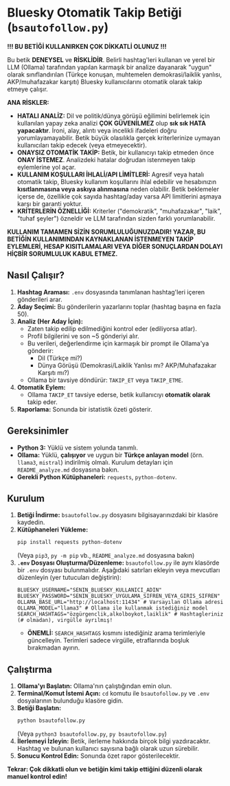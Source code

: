 # Bluesky Otomatik Takip Betiği (`bsautofollow.py`)

**!!! BU BETİĞİ KULLANIRKEN ÇOK DİKKATLİ OLUNUZ !!!**

Bu betik **DENEYSEL** ve **RİSKLİDİR**. Belirli hashtag'leri kullanan ve yerel bir LLM (Ollama) tarafından yapılan karmaşık bir analize dayanarak "uygun" olarak sınıflandırılan (Türkçe konuşan, muhtemelen demokrasi/laiklik yanlısı, AKP/muhafazakar karşıtı) Bluesky kullanıcılarını otomatik olarak takip etmeye çalışır.

**ANA RİSKLER:**

*   **HATALI ANALİZ:** Dil ve politik/dünya görüşü eğilimini belirlemek için kullanılan yapay zeka analizi **ÇOK GÜVENİLMEZ** olup **sık sık HATA yapacaktır**. İroni, alay, alıntı veya incelikli ifadeleri doğru yorumlayamayabilir. Betik büyük olasılıkla gerçek kriterlerinize uymayan kullanıcıları takip edecek (veya etmeyecektir).
*   **ONAYSIZ OTOMATİK TAKİP:** Betik, bir kullanıcıyı takip etmeden önce **ONAY İSTEMEZ**. Analizdeki hatalar doğrudan istenmeyen takip eylemlerine yol açar.
*   **KULLANIM KOŞULLARI İHLALİ/API LİMİTLERİ:** Agresif veya hatalı otomatik takip, Bluesky kullanım koşullarını ihlal edebilir ve hesabınızın **kısıtlanmasına veya askıya alınmasına** neden olabilir. Betik beklemeler içerse de, özellikle çok sayıda hashtag/aday varsa API limitlerini aşmaya karşı bir garanti yoktur.
*   **KRİTERLERİN ÖZNELLİĞİ:** Kriterler ("demokratik", "muhafazakar", "laik", "tuhaf şeyler") özneldir ve LLM tarafından sizden farklı yorumlanabilir.

**KULLANIM TAMAMEN SİZİN SORUMLULUĞUNUZDADIR! YAZAR, BU BETİĞİN KULLANIMINDAN KAYNAKLANAN İSTENMEYEN TAKİP EYLEMLERİ, HESAP KISITLAMALARI VEYA DİĞER SONUÇLARDAN DOLAYI HİÇBİR SORUMLULUK KABUL ETMEZ.**

## Nasıl Çalışır?

1.  **Hashtag Araması:** `.env` dosyasında tanımlanan hashtag'leri içeren gönderileri arar.
2.  **Aday Seçimi:** Bu gönderilerin yazarlarını toplar (hashtag başına en fazla 50).
3.  **Analiz (Her Aday İçin):**
    *   Zaten takip edilip edilmediğini kontrol eder (ediliyorsa atlar).
    *   Profil bilgilerini ve son ~5 gönderiyi alır.
    *   Bu verileri, değerlendirme için karmaşık bir prompt ile Ollama'ya gönderir:
        *   Dil (Türkçe mi?)
        *   Dünya Görüşü (Demokrasi/Laiklik Yanlısı mı? AKP/Muhafazakar Karşıtı mı?)
    *   Ollama bir tavsiye döndürür: `TAKIP_ET` veya `TAKIP_ETME`.
4.  **Otomatik Eylem:**
    *   Ollama `TAKIP_ET` tavsiye ederse, betik kullanıcıyı **otomatik olarak** takip eder.
5.  **Raporlama:** Sonunda bir istatistik özeti gösterir.

## Gereksinimler

*   **Python 3:** Yüklü ve sistem yolunda tanımlı.
*   **Ollama:** Yüklü, **çalışıyor** ve uygun bir **Türkçe anlayan model** (örn. `llama3`, `mistral`) indirilmiş olmalı. Kurulum detayları için `README_analyze.md` dosyasına bakın.
*   **Gerekli Python Kütüphaneleri:** `requests`, `python-dotenv`.

## Kurulum

1.  **Betiği İndirme:** `bsautofollow.py` dosyasını bilgisayarınızdaki bir klasöre kaydedin.
2.  **Kütüphaneleri Yükleme:**
    ```bash
    pip install requests python-dotenv
    ```
    (Veya `pip3`, `py -m pip` vb., `README_analyze.md` dosyasına bakın)
3.  **`.env` Dosyası Oluşturma/Düzenleme:** `bsautofollow.py` ile aynı klasörde bir `.env` dosyası bulunmalıdır. Aşağıdaki satırları ekleyin veya mevcutları düzenleyin (yer tutucuları değiştirin):
    ```dotenv
    BLUESKY_USERNAME="SENIN_BLUESKY_KULLANICI_ADIN"
    BLUESKY_PASSWORD="SENIN_BLUESKY_UYGULAMA_SIFREN_VEYA_GIRIS_SIFREN"
    OLLAMA_BASE_URL="http://localhost:11434" # Varsayılan Ollama adresi
    OLLAMA_MODEL="llama3" # Ollama ile kullanmak istediğiniz model
    SEARCH_HASHTAGS="özgürgenclik,alkolboykot,laiklik" # Hashtagleriniz (# olmadan), virgülle ayrılmış!
    ```
    *   **ÖNEMLİ:** `SEARCH_HASHTAGS` kısmını istediğiniz arama terimleriyle güncelleyin. Terimleri sadece virgülle, etraflarında boşluk bırakmadan ayırın.

## Çalıştırma

1.  **Ollama'yı Başlatın:** Ollama'nın çalıştığından emin olun.
2.  **Terminal/Komut İstemi Açın:** `cd` komutu ile `bsautofollow.py` ve `.env` dosyalarının bulunduğu klasöre gidin.
3.  **Betiği Başlatın:**
    ```bash
    python bsautofollow.py
    ```
    (Veya `python3 bsautofollow.py`, `py bsautofollow.py`)
4.  **İlerlemeyi İzleyin:** Betik, ilerleme hakkında birçok bilgi yazdıracaktır. Hashtag ve bulunan kullanıcı sayısına bağlı olarak uzun sürebilir.
5.  **Sonucu Kontrol Edin:** Sonunda özet rapor gösterilecektir.

**Tekrar: Çok dikkatli olun ve betiğin kimi takip ettiğini düzenli olarak manuel kontrol edin!** 